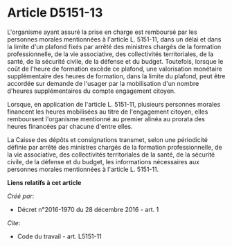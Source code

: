 # Article D5151-13

L'organisme ayant assuré la prise en charge est remboursé par les personnes morales mentionnées à l'article L. 5151-11, dans
un délai et dans la limite d'un plafond fixés par arrêté des ministres chargés de la formation professionnelle, de la vie
associative, des collectivités territoriales, de la santé, de la sécurité civile, de la défense et du budget. Toutefois,
lorsque le coût de l'heure de formation excède ce plafond, une valorisation monétaire supplémentaire des heures de formation,
dans la limite du plafond, peut être accordée sur demande de l'usager par la mobilisation d'un nombre d'heures
supplémentaires du compte engagement citoyen. 

Lorsque, en application de l'article L. 5151-11, plusieurs personnes morales financent les heures mobilisées au titre de
l'engagement citoyen, elles remboursent l'organisme mentionné au premier alinéa au prorata des heures financées par chacune
d'entre elles. 

La Caisse des dépôts et consignations transmet, selon une périodicité définie par arrêté des ministres chargés de la
formation professionnelle, de la vie associative, des collectivités territoriales de la santé, de la sécurité civile, de la
défense et du budget, les informations nécessaires aux personnes morales mentionnées à l'article L. 5151-11.

**Liens relatifs à cet article**

_Créé par_:

  - Décret n°2016-1970 du 28 décembre 2016 - art. 1

_Cite_:

  - Code du travail - art. L5151-11
